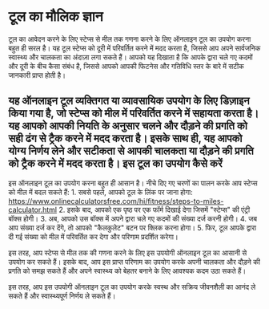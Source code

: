 टूल का मौलिक ज्ञान
==================

टूल का आवेदन करने के लिए स्टेप्स से मील तक गणना करने के लिए ऑनलाइन टूल का उपयोग करना बहुत ही सरल है। यह टूल स्टेप्स को दूरी में परिवर्तित करने में मदद करता है, जिससे आप अपने सार्वजनिक स्वास्थ्य और चालकता का अंदाज़ा लगा सकते हैं। आपको यह दिखाता है कि आपके द्वारा चले गए कदमों और दूरी के बीच कैसा संबंध है, जिससे आपको आपकी फिटनेस और गतिविधि स्तर के बारे में सटीक जानकारी प्राप्त होती है।

यह ऑनलाइन टूल व्यक्तिगत या व्यावसायिक उपयोग के लिए डिज़ाइन किया गया है, जो स्टेप्स को मील में परिवर्तित करने में सहायता करता है। यह आपको आपकी नियति के अनुसार चलने और दौड़ने की प्रगति को सही ढंग से ट्रैक करने में मदद करता है। इसके साथ ही, यह आपको योग्य निर्णय लेने और सटीकता से आपकी चालकता या दौड़ने की प्रगति को ट्रैक करने में मदद करता है। इस टूल का उपयोग कैसे करें
-------------------------

इस ऑनलाइन टूल का उपयोग करना बहुत ही आसान है। नीचे दिए गए चरणों का पालन करके आप स्टेप्स को मील में बदल सकते हैं: 1. सबसे पहले, आपको टूल के लिंक पर जाना होगा: <https://www.onlinecalculatorsfree.com/hi/fitness/steps-to-miles-calculator.html>
2. इसके बाद, आपको एक पृष्ठ पर एक फॉर्म दिखाई देगा जिसमें "स्टेप्स" की एंट्री बॉक्स होगी।
3. अब, आपको उस बॉक्स में अपने द्वारा चले गए कदमों की संख्या दर्ज करनी होगी।
4. जब आप संख्या दर्ज कर देंगे, तो आपको "कैलकुलेट" बटन पर क्लिक करना होगा।
5. फिर, टूल आपके द्वारा दी गई संख्या को मील में परिवर्तित कर देगा और परिणाम प्रदर्शित करेगा।

इस तरह, आप स्टेप्स से मील तक की गणना करने के लिए इस उपयोगी ऑनलाइन टूल का आसानी से उपयोग कर सकते हैं। इसके बाद, आप इस प्राप्त परिणाम का उपयोग करके अपनी चालकता और दौड़ने की प्रगति को समझ सकते हैं और अपने स्वास्थ्य को बेहतर बनाने के लिए आवश्यक कदम उठा सकते हैं।

इस तरह, आप इस उपयोगी ऑनलाइन टूल का उपयोग करके स्वस्थ और सक्रिय जीवनशैली का आनंद ले सकते हैं और स्वास्थ्यपूर्ण निर्णय ले सकते हैं।